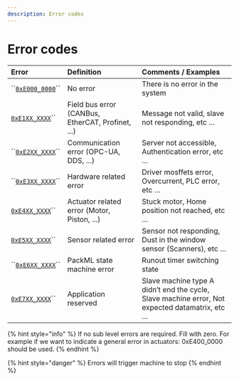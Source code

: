 ```yaml
---
description: Error codes
---
```


# Error codes

| Error | Definition | Comments / Examples |
| :--- | :--- | :--- |
| \`\`[`0xE000_0000`](0xe000_0000-no-error.md)\`\` | No error | There is no error in the system |
| [`0xE1XX_XXXX`](0xe1xx_xxxx-field-bus-related-errors.md)\`\` | Field bus error \(CANBus, EtherCAT, Profinet, ...\) | Message not valid, slave not responding, etc … |
| \`\`[`0xE2XX_XXXX`](0xe2xx_xxxx-communication-error-opc-ua-dds-....md)\`\` | Communication error \(OPC-UA, DDS, ...\) | Server not accessible, Authentication error, etc … |
| \`\`[`0xE3XX_XXXX`](0xe3xx_xxxx-hardware-related-error.md)\`\` | Hardware related error | Driver mosffets error, Overcurrent, PLC error, etc … |
| [`0xE4XX_XXXX`](0xe4xx_xxxx-actuator-related-error.md)\`\` | Actuator related error \(Motor, Piston, ...\) | Stuck motor, Home position not reached, etc … |
| [`0xE5XX_XXXX`](0xe5xx_xxxx-sensor-related-error.md)\`\` | Sensor related error | Sensor not responding, Dust in the window sensor \(Scanners\), etc … |
| \`\`[`0xE6XX_XXXX`](0xe6xx_xxxx-application-reserved.md)\`\` | PackML state machine error | Runout timer switching state |
| [`0xE7XX_XXXX`](0xe7xx_xxxx-application-reserved.md)\`\` | Application reserved | Slave machine type A didn’t end the cycle, Slave machine error, Not expected datamatrix, etc … |

{% hint style="info" %}
If no sub level errors are required. Fill with zero. For example if we want to indicate a general error in actuators: 0xE400\_0000 should be used.
{% endhint %}

{% hint style="danger" %}
Errors will trigger machine to stop
{% endhint %}

